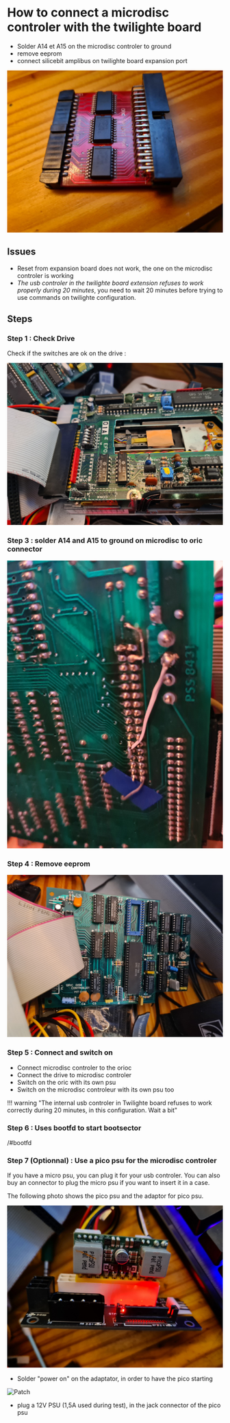 # How to connect a microdisc controler with the twilighte board

* Solder A14 et A15 on the microdisc controler to ground
* remove eeprom
* connect silicebit amplibus on twilighte board expansion port

![Amplibus](./img/amplibus_silicebit.jpg)

## Issues

* Reset from expansion board does not work, the one on the microdisc controler is working
* *The usb controler in the twilighte board extension refuses to work properly during 20 minutes*, you need to wait 20 minutes before trying to use commands on twilighte configuration.

## Steps

### Step 1 : Check Drive

Check if the switches are ok on the drive :

![Driveconfig](./img/floppy_drive_config.jpg)

### Step 3 : solder A14 and A15 to ground on microdisc to oric connector

![Patch](./img/microdisc_A14_A15.jpg)

### Step 4 : Remove eeprom

![Patch](./img/microdisc_controler.jpg)

### Step 5 : Connect and switch on

* Connect microdisc controler to the orioc
* Connect the drive to microdisc controler
* Switch on the oric with its own psu
* Switch on the microdisc controleur with its own psu too

!!! warning "The internal usb controler in Twilighte board refuses to work correctly during 20 minutes, in this configuration. Wait a bit"

### Step 6 : Uses bootfd to start bootsector

/#bootfd

### Step 7 (Optionnal) : Use a pico psu for the microdisc controler

If you have a micro psu, you can plug it for your usb controler. You can also buy an connector to plug the micro psu if you want to insert it in a case.

The following photo shows the pico psu and the adaptor for pico psu.

![Patch](./img/micro_psu.jpg)

* Solder "power on" on the adaptator, in order to have the pico starting

![Patch](./micro_psu_patch.jpg)

* plug a 12V PSU (1,5A used during test), in the jack connector of the pico psu
